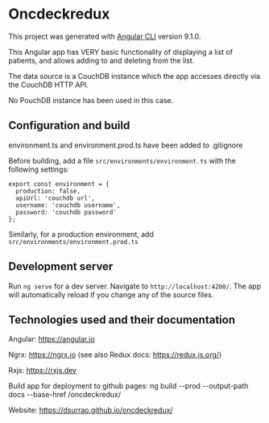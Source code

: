 # Oncdeckredux

This project was generated with [Angular CLI](https://github.com/angular/angular-cli) version 9.1.0.

This Angular app has VERY basic functionality of displaying a list of patients, and allows adding to and deleting from the list.

The data source is a CouchDB instance which the app accesses directly via the CouchDB HTTP API.

No PouchDB instance has been used in this case.

## Configuration and build

environment.ts and environment.prod.ts have been added to .gitignore

Before building, add a file `src/environments/environment.ts` with the following settings:
```
export const environment = {
  production: false,
  apiUrl: 'couchdb url',
  username: 'couchdb username',
  password: 'couchdb password'
};
```
Similarly, for a production environment, add `src/environments/environment.prod.ts`

## Development server

Run `ng serve` for a dev server. Navigate to `http://localhost:4200/`. The app will automatically reload if you change any of the source files.


## Technologies used and their documentation
Angular: https://angular.io

Ngrx: https://ngrx.io (see also Redux docs: https://redux.js.org/)

Rxjs: https://rxjs.dev

Build app for deployment to github pages:
ng build --prod --output-path docs --base-href /oncdeckredux/

Website:
https://dsurrao.github.io/oncdeckredux/
